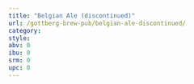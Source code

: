 ```yaml
---
title: "Belgian Ale (discontinued)"
url: /gottberg-brew-pub/belgian-ale-discontinued/
category: 
style: 
abv: 0
ibu: 0
srm: 0
upc: 0
---
```


